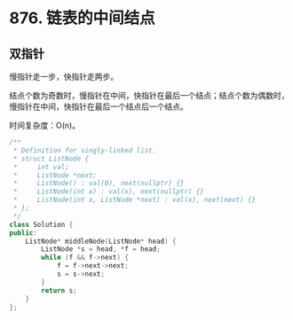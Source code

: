 # 876. 链表的中间结点

## 双指针

慢指针走一步，快指针走两步。

结点个数为奇数时，慢指针在中间，快指针在最后一个结点；结点个数为偶数时，慢指针在中间，快指针在最后一个结点后一个结点。

时间复杂度：O(n)。

```cpp
/**
 * Definition for singly-linked list.
 * struct ListNode {
 *     int val;
 *     ListNode *next;
 *     ListNode() : val(0), next(nullptr) {}
 *     ListNode(int x) : val(x), next(nullptr) {}
 *     ListNode(int x, ListNode *next) : val(x), next(next) {}
 * };
 */
class Solution {
public:
    ListNode* middleNode(ListNode* head) {
        ListNode *s = head, *f = head;
        while (f && f->next) {
            f = f->next->next;
            s = s->next;
        }
        return s;
    }
};
```